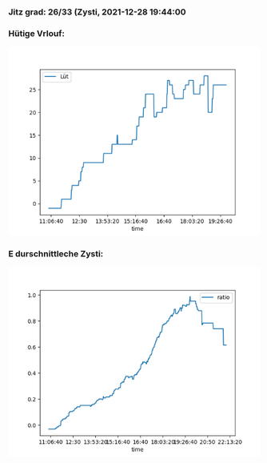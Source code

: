 ### Jitz grad: 26/33 (Zysti, 2021-12-28 19:44:00

### Hütige Vrlouf:
![Graph](Today.png)

### E durschnittleche Zysti:
![Graph](Zysti.png)